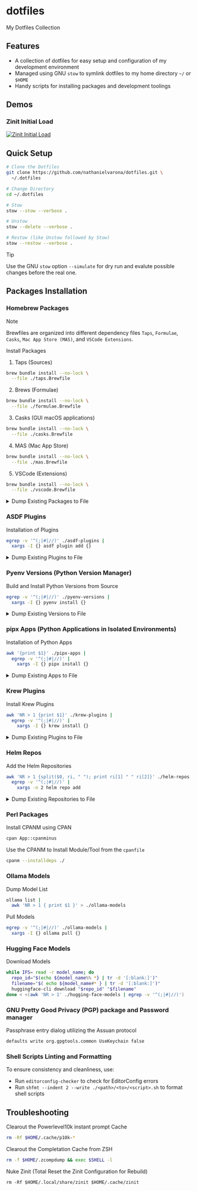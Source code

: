 # dotfiles

My Dotfiles Collection

## Features

* A collection of dotfiles for easy setup and configuration of my development environment
* Managed using GNU `stow` to symlink dotfiles to my home directory `~/` or `$HOME`
* Handy scripts for installing packages and development toolings

## Demos

### Zinit Initial Load

<a href="https://asciinema.org/a/666761?autoplay=1&loop=1">
  <picture>
    <source media="(prefers-color-scheme: dark)" srcset="./doc/img/demo/zinit-dark.gif" />
    <img alt="Zinit Initial Load" src="./doc/img/demo/zinit-light.gif" />
  </picture>
</a>

## Quick Setup

```bash
# Clone the Dotfiles
git clone https://github.com/nathanielvarona/dotfiles.git \
  ~/.dotfiles

# Change Directory
cd ~/.dotfiles

# Stow
stow --stow --verbose .

# Unstow
stow --delete --verbose .

# Restow (like Unstow followed by Stow)
stow --restow --verbose .
```

> [!TIP]
> Use the GNU `stow` option `--simulate` for dry run and evalute possible changes before the real one.

## Packages Installation

### Homebrew Packages

> [!NOTE]
> Brewfiles are organized into different dependency files `Taps`, `Formulae`, `Casks`, `Mac App Store (MAS)`, and `VSCode Extensions`. 

Install Packages

1. Taps (Sources)

```bash
brew bundle install --no-lock \
  --file ./taps.Brewfile
```

2. Brews (Formulae)

```bash
brew bundle install --no-lock \
  --file ./formulae.Brewfile
```

3. Casks (GUI macOS applications)

```bash
brew bundle install --no-lock \
  --file ./casks.Brewfile
```

4. MAS (Mac App Store)

```bash
brew bundle install --no-lock \
  --file ./mas.Brewfile
```

5. VSCode (Extensions)

```bash
brew bundle install --no-lock \
  --file ./vscode.Brewfile
```

<details>
  <summary>Dump Existing Packages to File</summary>

  ```bash
  make brewfile

  # Specific Brew Dependency Dumps
  make brewfile-taps
  make brewfile-formulae
  make brewfile-casks
  make brewfile-mas
  make brewfile-vscode
  ```

</details>

### ASDF Plugins

Installation of Plugins

```bash
egrep -v '^(;|#|//)' ./asdf-plugins | 
  xargs -I {} asdf plugin add {}
```

<details>
  <summary>Dump Existing Plugins to File</summary>

  ```bash
  asdf plugin list > ./asdf-plugins
  ```

</details>

### Pyenv Versions (Python Version Manager)

Build and Install Python Versions from Source

```bash
egrep -v '^(;|#|//)' ./pyenv-versions |
  xargs -I {} pyenv install {}
```

<details>
  <summary>Dump Existing Versions to File</summary>

  ```bash
  pyenv versions --bare --skip-aliases --skip-envs > ./pyenv-versions
  ```

</details>

### pipx Apps (Python Applications in Isolated Environments)

Installation of Python Apps

```bash
awk '{print $1}' ./pipx-apps | 
  egrep -v '^(;|#|//)' | 
    xargs -I {} pipx install {}
```

<details>
  <summary>Dump Existing Apps to File</summary>

  ```bash
  pipx list --short > ./pipx-apps
  ```

</details>


### Krew Plugins

Install Krew Plugins

```bash
awk 'NR > 1 {print $1}' ./krew-plugins | 
  egrep -v '^(;|#|//)' | 
    xargs -I {} krew install {}
```

<details>
  <summary>Dump Existing Plugins to File</summary>

  ```bash
  krew list > ./krew-plugins
  ```

</details>

### Helm Repos

Add the Helm Repositories

```bash
awk 'NR > 1 {split($0, ri, " "); print ri[1] " " ri[2]}' ./helm-repos | 
  egrep -v '^(;|#|//)' | 
    xargs -n 2 helm repo add
```

<details>
  <summary>Dump Existing Repositories to File</summary>

  ```bash
  helm repo list > ./helm-repos
  ```

</details>

### Perl Packages

Install CPANM using CPAN

```bash
cpan App::cpanminus
```

Use the CPANM to Install Module/Tool from the `cpanfile`

```bash
cpanm --installdeps ./
```

### Ollama Models

Dump Model List

```bash
ollama list | 
  awk 'NR > 1 { print $1 }' > ./ollama-models
```

Pull Models

```bash
egrep -v '^(;|#|//)' ./ollama-models |
  xargs -I {} ollama pull {}
```

### Hugging Face Models

Download Models

```bash
while IFS= read -r model_name; do
  repo_id="$(echo ${model_name%% *} | tr -d '[:blank:]')"
  filename="$( echo ${model_name#* } | tr -d '[:blank:]')"
  huggingface-cli download "$repo_id" "$filename"
done < <(awk 'NR > 1' ./hugging-face-models | egrep -v '^(;|#|//)')
```

### GNU Pretty Good Privacy (PGP) package and Password manager

Passphrase entry dialog utilizing the Assuan protocol

```bash
defaults write org.gpgtools.common UseKeychain false
```

### Shell Scripts Linting and Formatting

To ensure consistency and cleanliness, use:

* Run `editorconfig-checker` to check for EditorConfig errors
* Run `shfmt --indent 2 --write ./<path>/<to>/<script>.sh` to format shell scripts

## Troubleshooting

Clearout the Powerlevel10k instant prompt Cache

```bash
rm -Rf $HOME/.cache/p10k-*
```

Clearout the Completation Cache from ZSH

```bash
rm -f $HOME/.zcompdump && exec $SHELL -l
```

Nuke Zinit (Total Reset the Zinit Configuration for Rebuild)

```
rm -Rf $HOME/.local/share/zinit $HOME/.cache/zinit
```
